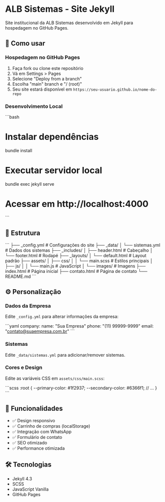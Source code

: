 # ALB Sistemas - Site Jekyll

Site institucional da ALB Sistemas desenvolvido em Jekyll para hospedagem no GitHub Pages.

## 🚀 Como usar

### Hospedagem no GitHub Pages

1. Faça fork ou clone este repositório
2. Vá em Settings > Pages
3. Selecione "Deploy from a branch"
4. Escolha "main" branch e "/ (root)"
5. Seu site estará disponível em `https://seu-usuario.github.io/nome-do-repo`

### Desenvolvimento Local

\`\`\`bash
# Instalar dependências
bundle install

# Executar servidor local
bundle exec jekyll serve

# Acessar em http://localhost:4000
\`\`\`

## 📁 Estrutura

\`\`\`
├── _config.yml          # Configurações do site
├── _data/
│   └── sistemas.yml     # Dados dos sistemas
├── _includes/
│   ├── header.html      # Cabeçalho
│   └── footer.html      # Rodapé
├── _layouts/
│   └── default.html     # Layout padrão
├── assets/
│   ├── css/
│   │   └── main.scss    # Estilos principais
│   ├── js/
│   │   └── main.js      # JavaScript
│   └── images/          # Imagens
├── index.html           # Página inicial
├── contato.html         # Página de contato
└── README.md
\`\`\`

## ⚙️ Personalização

### Dados da Empresa
Edite `_config.yml` para alterar informações da empresa:

\`\`\`yaml
company:
  name: "Sua Empresa"
  phone: "(11) 99999-9999"
  email: "contato@suaempresa.com.br"
\`\`\`

### Sistemas
Edite `_data/sistemas.yml` para adicionar/remover sistemas.

### Cores e Design
Edite as variáveis CSS em `assets/css/main.scss`:

\`\`\`scss
:root {
  --primary-color: #1f2937;
  --secondary-color: #6366f1;
  // ...
}
\`\`\`

## 📱 Funcionalidades

- ✅ Design responsivo
- ✅ Carrinho de compras (localStorage)
- ✅ Integração com WhatsApp
- ✅ Formulário de contato
- ✅ SEO otimizado
- ✅ Performance otimizada

## 🛠️ Tecnologias

- Jekyll 4.3
- SCSS
- JavaScript Vanilla
- GitHub Pages
